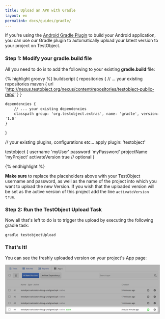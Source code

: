 ```yaml
---
title: Upload an APK with Gradle
layout: en
permalink: docs/guides/gradle/
---
```


If you're using the [Android Gradle Plugin](http://tools.android.com/tech-docs/new-build-system/user-guide) to build your Android application, you can use our Gradle plugin to automatically upload your latest version to your project on TestObject.
### Step 1: Modify your gradle.build file


All you need to do is to add the following to your existing **gradle.build** file:

{% highlight groovy %}
buildscript {
    repositories {
        // ... your existing repositories
        maven {
            url 'http://nexus.testobject.org/nexus/content/repositories/testobject-public-repo'
        }
    }

    dependencies {
        // ... your existing dependencies
        classpath group: 'org.testobject.extras', name: 'gradle', version: '1.0'
    }
}

// your existing plugins, configurations etc...
apply plugin: 'testobject'

testobject {
    username 'myUser'
    password 'myPassword'
    projectName 'myProject'
    activateVersion true // optional
}

{% endhighlight %}

**Make sure** to replace the placeholders above with your TestObject username and password, as well as the name of the project into which you want to upload the new Version.
If you wish that the uploaded version will be set as the active version of this project add the line ```activateVersion true```.

### Step 2: Run the TestObject Upload Task

Now all that's left to do is to trigger the upload by executing the following gradle task:

```
gradle testobjectUpload
```

### That's It!

You can see the freshly uploaded version on your project's App page:

<img class="center shadow" src="/img/guides/gradle/gradle-01.png">

